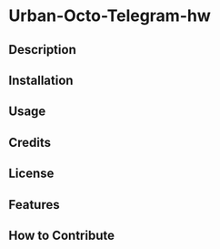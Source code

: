 # Urban-Octo-Telegram-hw

## Description


## Installation

## Usage

## Credits

## License

## Features

## How to Contribute
